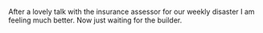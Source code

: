 <!--
id: 279308102
link: http://kevinisom.info/post/279308102/after-a-lovely-talk-with-the-insurance-assessor
slug: after-a-lovely-talk-with-the-insurance-assessor
date: Sat Dec 12 2009 09:49:22 GMT+1300 (NZDT)
raw: {"blog_name":"kevinisom","id":279308102,"post_url":"http://kevinisom.info/post/279308102/after-a-lovely-talk-with-the-insurance-assessor","slug":"after-a-lovely-talk-with-the-insurance-assessor","type":"text","date":"2009-12-11 20:49:22 GMT","timestamp":1260564562,"state":"published","format":"html","reblog_key":"tRarTPCw","tags":[],"short_url":"http://tmblr.co/Zw68YyGfUT6","highlighted":[],"feed_item":"http://twitter.com/kev_nz/statuses/6578090867","from_feed_id":"650289","note_count":0,"title":null,"body":"<p>After a lovely talk with the insurance assessor for our weekly disaster I am feeling much better. Now just waiting for the builder.</p>"}
publish: 2009-12-012
tags: 
title: null
-->


After a lovely talk with the insurance assessor for our weekly disaster
I am feeling much better. Now just waiting for the builder.



